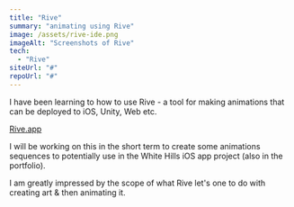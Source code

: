 ```yaml
---
title: "Rive"
summary: "animating using Rive"
image: /assets/rive-ide.png
imageAlt: "Screenshots of Rive"
tech:
  - "Rive"
siteUrl: "#"
repoUrl: "#"
---
```


I have been learning to how to use Rive - a tool for making animations that can be deployed to iOS, Unity, Web etc.

[Rive.app](https://www.rive.app)

I will be working on this in the short term to create some animations sequences to potentially use in the White Hills iOS app project (also in the portfolio).

I am greatly impressed by the scope of what Rive let's one to do with creating art & then animating it.
